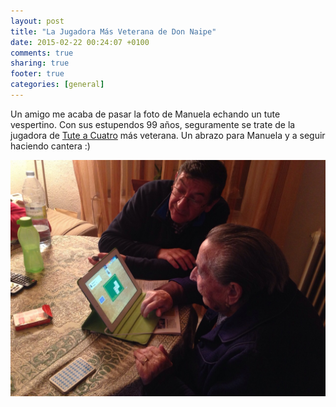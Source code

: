 ```yaml
---
layout: post
title: "La Jugadora Más Veterana de Don Naipe"
date: 2015-02-22 00:24:07 +0100
comments: true
sharing: true
footer: true
categories: [general]
---
```

Un amigo me acaba de pasar la foto de Manuela echando un tute vespertino. Con sus estupendos 99 años, seguramente se trate de la jugadora de [Tute a Cuatro](https://play.google.com/store/apps/details?id=donnaipe.tutegratis) más veterana. Un abrazo para Manuela y a seguir haciendo cantera :)

![Manuela](/images/manuela.jpg)
